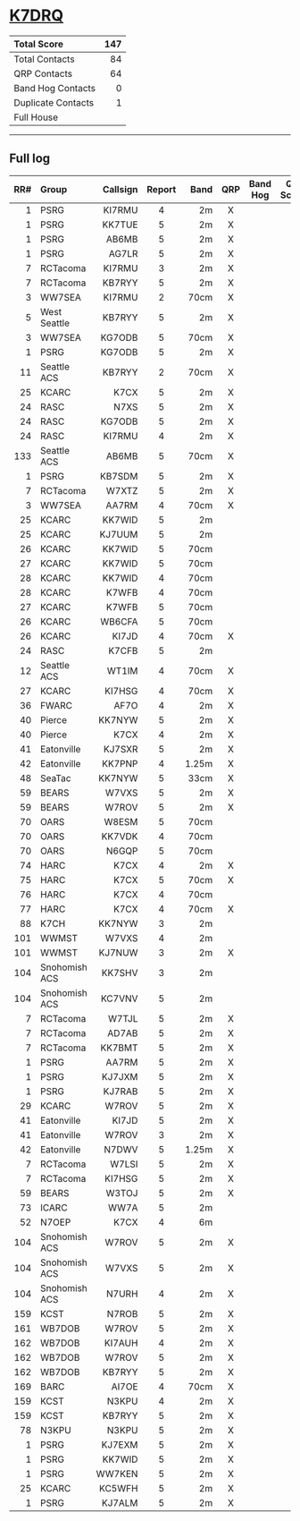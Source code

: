 # [K7DRQ](https://www.qrz.com/db/K7DRQ)

| Total Score        |   147 |
|:-------------------|------:|
| Total Contacts     |    84 |
| QRP Contacts       |    64 |
| Band Hog Contacts  |     0 |
| Duplicate Contacts |     1 |
| Full House         |       |

---

## Full log

|   RR# | Group         |   Callsign |  Report  |   Band |  QRP  |  Band Hog  |   QSO Score |
|------:|:--------------|-----------:|:--------:|-------:|:-----:|:----------:|------------:|
|     1 | PSRG          |     KI7RMU |    4     |     2m |   X   |            |           2 |
|     1 | PSRG          |     KK7TUE |    5     |     2m |   X   |            |           2 |
|     1 | PSRG          |      AB6MB |    5     |     2m |   X   |            |           2 |
|     1 | PSRG          |      AG7LR |    5     |     2m |   X   |            |           2 |
|     7 | RCTacoma      |     KI7RMU |    3     |     2m |   X   |            |           2 |
|     7 | RCTacoma      |     KB7RYY |    5     |     2m |   X   |            |           2 |
|     3 | WW7SEA        |     KI7RMU |    2     |   70cm |   X   |            |           2 |
|     5 | West Seattle  |     KB7RYY |    5     |     2m |   X   |            |           2 |
|     3 | WW7SEA        |     KG7ODB |    5     |   70cm |   X   |            |           2 |
|     1 | PSRG          |     KG7ODB |    5     |     2m |   X   |            |           2 |
|    11 | Seattle ACS   |     KB7RYY |    2     |   70cm |   X   |            |           2 |
|    25 | KCARC         |       K7CX |    5     |     2m |   X   |            |           2 |
|    24 | RASC          |       N7XS |    5     |     2m |   X   |            |           2 |
|    24 | RASC          |     KG7ODB |    5     |     2m |   X   |            |           2 |
|    24 | RASC          |     KI7RMU |    4     |     2m |   X   |            |           2 |
|   133 | Seattle ACS   |      AB6MB |    5     |   70cm |   X   |            |           2 |
|     1 | PSRG          |     KB7SDM |    5     |     2m |   X   |            |           2 |
|     7 | RCTacoma      |      W7XTZ |    5     |     2m |   X   |            |           2 |
|     3 | WW7SEA        |      AA7RM |    4     |   70cm |   X   |            |           2 |
|    25 | KCARC         |     KK7WID |    5     |     2m |       |            |           1 |
|    25 | KCARC         |     KJ7UUM |    5     |     2m |       |            |           1 |
|    26 | KCARC         |     KK7WID |    5     |   70cm |       |            |           1 |
|    27 | KCARC         |     KK7WID |    5     |   70cm |       |            |           1 |
|    28 | KCARC         |     KK7WID |    4     |   70cm |       |            |           1 |
|    28 | KCARC         |      K7WFB |    4     |   70cm |       |            |           1 |
|    27 | KCARC         |      K7WFB |    5     |   70cm |       |            |           1 |
|    26 | KCARC         |     WB6CFA |    5     |   70cm |       |            |           1 |
|    26 | KCARC         |      KI7JD |    4     |   70cm |   X   |            |           2 |
|    24 | RASC          |      K7CFB |    5     |     2m |       |            |           1 |
|    12 | Seattle ACS   |      WT1IM |    4     |   70cm |   X   |            |           2 |
|    27 | KCARC         |     KI7HSG |    4     |   70cm |   X   |            |           2 |
|    36 | FWARC         |       AF7O |    4     |     2m |   X   |            |           2 |
|    40 | Pierce        |     KK7NYW |    5     |     2m |   X   |            |           2 |
|    40 | Pierce        |       K7CX |    4     |     2m |   X   |            |           2 |
|    41 | Eatonville    |     KJ7SXR |    5     |     2m |   X   |            |           2 |
|    42 | Eatonville    |     KK7PNP |    4     |  1.25m |   X   |            |           2 |
|    48 | SeaTac        |     KK7NYW |    5     |   33cm |   X   |            |           2 |
|    59 | BEARS         |      W7VXS |    5     |     2m |   X   |            |           2 |
|    59 | BEARS         |      W7ROV |    5     |     2m |   X   |            |           2 |
|    70 | OARS          |      W8ESM |    5     |   70cm |       |            |           1 |
|    70 | OARS          |     KK7VDK |    4     |   70cm |       |            |           1 |
|    70 | OARS          |      N6GQP |    5     |   70cm |       |            |           1 |
|    74 | HARC          |       K7CX |    4     |     2m |   X   |            |           2 |
|    75 | HARC          |       K7CX |    5     |   70cm |   X   |            |           2 |
|    76 | HARC          |       K7CX |    4     |   70cm |       |            |           1 |
|    77 | HARC          |       K7CX |    4     |   70cm |   X   |            |           2 |
|    88 | K7CH          |     KK7NYW |    3     |     2m |       |            |           1 |
|   101 | WWMST         |      W7VXS |    4     |     2m |       |            |           1 |
|   101 | WWMST         |     KJ7NUW |    3     |     2m |   X   |            |           2 |
|   104 | Snohomish ACS |     KK7SHV |    3     |     2m |       |            |           1 |
|   104 | Snohomish ACS |     KC7VNV |    5     |     2m |       |            |           1 |
|     7 | RCTacoma      |      W7TJL |    5     |     2m |   X   |            |           2 |
|     7 | RCTacoma      |      AD7AB |    5     |     2m |   X   |            |           2 |
|     7 | RCTacoma      |     KK7BMT |    5     |     2m |   X   |            |           2 |
|     1 | PSRG          |      AA7RM |    5     |     2m |   X   |            |           2 |
|     1 | PSRG          |     KJ7JXM |    5     |     2m |   X   |            |           2 |
|     1 | PSRG          |     KJ7RAB |    5     |     2m |   X   |            |           2 |
|    29 | KCARC         |      W7ROV |    5     |     2m |   X   |            |           2 |
|    41 | Eatonville    |      KI7JD |    5     |     2m |   X   |            |           2 |
|    41 | Eatonville    |      W7ROV |    3     |     2m |   X   |            |           2 |
|    42 | Eatonville    |      N7DWV |    5     |  1.25m |   X   |            |           2 |
|     7 | RCTacoma      |      W7LSI |    5     |     2m |   X   |            |           2 |
|     7 | RCTacoma      |     KI7HSG |    5     |     2m |   X   |            |           2 |
|    59 | BEARS         |      W3TOJ |    5     |     2m |   X   |            |           2 |
|    73 | ICARC         |       WW7A |    5     |     2m |       |            |           1 |
|    52 | N7OEP         |       K7CX |    4     |     6m |       |            |           1 |
|   104 | Snohomish ACS |      W7ROV |    5     |     2m |   X   |            |           2 |
|   104 | Snohomish ACS |      W7VXS |    5     |     2m |   X   |            |           2 |
|   104 | Snohomish ACS |      N7URH |    4     |     2m |   X   |            |           2 |
|   159 | KCST          |      N7ROB |    5     |     2m |   X   |            |           2 |
|   161 | WB7DOB        |      W7ROV |    5     |     2m |   X   |            |           2 |
|   162 | WB7DOB        |     KI7AUH |    4     |     2m |   X   |            |           2 |
|   162 | WB7DOB        |      W7ROV |    5     |     2m |   X   |            |           2 |
|   162 | WB7DOB        |     KB7RYY |    5     |     2m |   X   |            |           2 |
|   169 | BARC          |      AI7OE |    4     |   70cm |   X   |            |           2 |
|   159 | KCST          |      N3KPU |    4     |     2m |   X   |            |           2 |
|   159 | KCST          |     KB7RYY |    5     |     2m |   X   |            |           2 |
|    78 | N3KPU         |      N3KPU |    5     |     2m |   X   |            |           2 |
|     1 | PSRG          |     KJ7EXM |    5     |     2m |   X   |            |           2 |
|     1 | PSRG          |     KK7WID |    5     |     2m |   X   |            |           2 |
|     1 | PSRG          |     WW7KEN |    5     |     2m |   X   |            |           2 |
|    25 | KCARC         |     KC5WFH |    5     |     2m |   X   |            |           2 |
|     1 | PSRG          |     KJ7ALM |    5     |     2m |   X   |            |           2 |